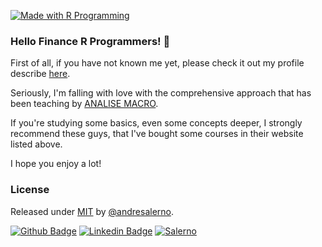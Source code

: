 [![Made with R Programming](https://img.shields.io/badge/R_Programming-Bar-2ea44f?logo=https%3A%2F%2Fcran.r-project.org%2FRlogo.svg)](https://cran.r-project.org/ "Go to R Programming homepage")



### Hello Finance R Programmers! 👋

First of all, if you have not known me yet, please check it out my profile describe [here](https://github.com/andresalerno "My profile").

Seriously, I'm falling with love with the comprehensive approach that has been teaching by [ANALISE MACRO](https://analisemacro.com.br/).

If you're studying some basics, even some concepts deeper, I strongly recommend these guys, that I've bought some courses in their website listed above.

I hope you enjoy a lot!

### License

Released under [MIT](/LICENSE) by [@andresalerno](https://github.com/andresalerno).

[![Github Badge](https://img.shields.io/badge/-Github-000?style=flat-square&logo=Github&logoColor=white&link=https://github.com/andresalerno)](https://github.com/andresalerno)
[![Linkedin Badge](https://img.shields.io/badge/-LinkedIn-blue?style=flat-square&logo=Linkedin&logoColor=white&link=https://www.linkedin.com/in/andresalerno/)](https://www.linkedin.com/in/andresalerno/)
[![Salerno](https://komarev.com/ghpvc/?username=andresalerno)](https://github.com/andresalerno)
